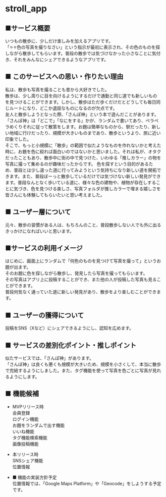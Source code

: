 # stroll_app  
  
 ## ■サービス概要  
いつもの散歩に、少しだけ楽しみを加えるアプリです。  
「⚪︎⚪︎色の写真を撮りなさい」という指示が最初に表示され、その色のものを探しながら散歩してもらいます。普段の散歩では気づけなかった小さなことに気付き、それをみんなにシェアできるようなアプリです。  
  
  
## ■ このサービスへの思い・作りたい理由  
私は、散歩も写真を撮ることも昔から大好きでした。  
散歩は、少し周りに目を向けるようにするだけで通勤と同じ道でも新しいものを見つけることができます。しかし、散歩はただ歩くだけだとどうしても毎日同じルートになり、どこか退屈なものになるのが欠点です。  
友人と散歩しようとなった際、「さんぽ神」という本で遊んだことがあります。  
「さんぽ神」は「どこで」「なにをする」かが、ランダムで書いてあり、ペラペラめくりそれに従って散策をします。お題は簡単なものから、駅だったり、新しい地域に行けだったり、規模が大きいものまであり、散歩というより、旅に近い印象でした。  
そこで、もっと小規模に「散歩」の範囲で似たようなものを作れないかと考えた時に、お題を色に絞れば面白いのではないかと思いました。それは私が、オタクだったこともあり、散歩中に街の中で見つけた、いわゆる「推しカラー」の物を写真に撮って集めるのが趣味だったからです。
色を探すという目的があるため、普段とは少し違った道に行ってみようという気持ちになり新しい道を開拓できます。また、普段ぼーっと散歩しているだけでは気づけない新しい発見ができます。普段なんとなく歩いている道に、様々な色の建物や、植物が存在しすることに気づき、色を見つける楽しさ、写真フォルダが推しカラーで埋まる嬉しさを皆さんにも体験してもらいたいと思い考えました。  
  
  
## ■ ユーザー層について  
元々、散歩の習慣がある人は、もちろんのこと、普段散歩しない人でも外に出るきっかけになればいいと思います。  
  
  
## ■サービスの利用イメージ  
はじめに、画面上にランダムで「何色のものを見つけて写真を撮って」というお題が出ます。  
そのお題に色を探しながら散歩し、発見したら写真を撮ってもらいます。  
その写真はアプリ上に投稿することができ、また他の人が投稿した写真も見ることができます。  
普段何気なく通っていた道に新しい発見があり、散歩をより楽しむことができます。  
  
    
## ■ ユーザーの獲得について  
投稿をSNS（Xなど）にシェアできるようにし、認知を広めます。  
  
  
## ■ サービスの差別化ポイント・推しポイント  
似たサービスでは、「さんぽ神」があります。  
「さんぽ神」は良くも悪くも規模が大きいため、規模を小さくして、本当に散歩で完結するようにしました。また、タグ機能を使って写真を色ごとに写真が見れるようにします。  
  
  
## ■ 機能候補  
- MVPリリース時  
会員登録  
ログイン機能  
お題をランダムで出す機能  
いいね機能  
タグ機能検索機能  
画像投稿機能  
  
- 本リリース時  
SNSシェア機能  
位置情報  
  
   
- ■ 機能の実装方針予定  
位置情報では、「Google Maps Platform」や「Geocode」をしようする予定です。  
